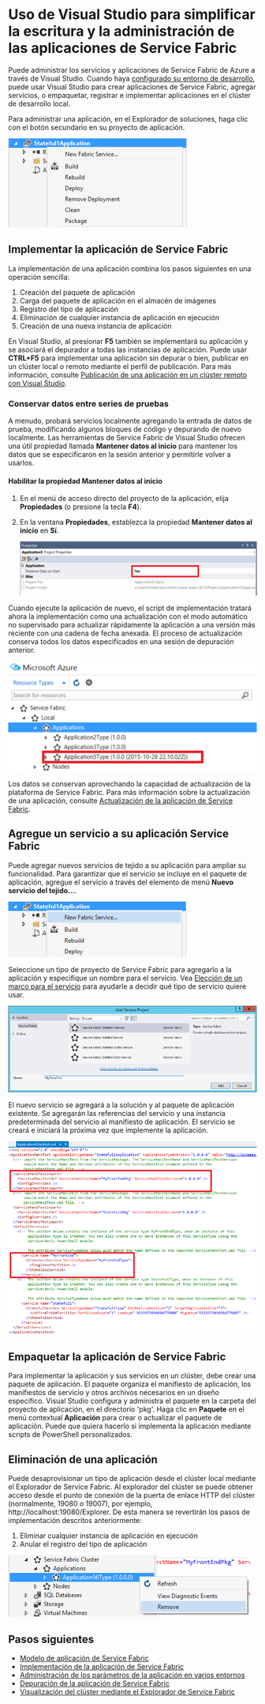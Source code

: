 <properties
   pageTitle="Administración de las aplicaciones en Visual Studio | Microsoft Azure"
   description="Use Visual Studio para crear, desarrollar, empaquetar, implementar y depurar las aplicaciones y servicios de Service Fabric."
   services="service-fabric"
   documentationCenter=".net"
   authors="jessebenson"
   manager="timlt"
   editor=""/>

<tags
   ms.service="service-fabric"
   ms.devlang="dotnet"
   ms.topic="article"
   ms.tgt_pltfrm="na"
   ms.workload="na"
   ms.date="02/02/2016"
   ms.author="jesseb"/>

# Uso de Visual Studio para simplificar la escritura y la administración de las aplicaciones de Service Fabric

Puede administrar los servicios y aplicaciones de Service Fabric de Azure a través de Visual Studio. Cuando haya [configurado su entorno de desarrollo](service-fabric-get-started.md), puede usar Visual Studio para crear aplicaciones de Service Fabric, agregar servicios, o empaquetar, registrar e implementar aplicaciones en el clúster de desarrollo local.

Para administrar una aplicación, en el Explorador de soluciones, haga clic con el botón secundario en su proyecto de aplicación.

![Administrar la aplicación de Service Fabric haciendo clic con el botón secundario en el proyecto de aplicación][manageservicefabric]

## Implementar la aplicación de Service Fabric

La implementación de una aplicación combina los pasos siguientes en una operación sencilla:

1. Creación del paquete de aplicación
2. Carga del paquete de aplicación en el almacén de imágenes
3. Registro del tipo de aplicación
4. Eliminación de cualquier instancia de aplicación en ejecución
5. Creación de una nueva instancia de aplicación

En Visual Studio, al presionar **F5** también se implementará su aplicación y se asociará el depurador a todas las instancias de aplicación. Puede usar **CTRL+F5** para implementar una aplicación sin depurar o bien, publicar en un clúster local o remoto mediante el perfil de publicación. Para más información, consulte [Publicación de una aplicación en un clúster remoto con Visual Studio](service-fabric-publish-app-remote-cluster.md).

### Conservar datos entre series de pruebas

A menudo, probará servicios localmente agregando la entrada de datos de prueba, modificando algunos bloques de código y depurando de nuevo localmente. Las herramientas de Service Fabric de Visual Studio ofrecen una útil propiedad llamada **Mantener datos al inicio** para mantener los datos que se especificaron en la sesión anterior y permitirle volver a usarlos.

#### Habilitar la propiedad Mantener datos al inicio

1. En el menú de acceso directo del proyecto de la aplicación, elija **Propiedades** (o presione la tecla **F4**).
1. En la ventana **Propiedades**, establezca la propiedad **Mantener datos al inicio** en **Sí**.

	![Establecer la propiedad Mantener datos al inicio][preservedata]

Cuando ejecute la aplicación de nuevo, el script de implementación tratará ahora la implementación como una actualización con el modo automático no supervisado para actualizar rápidamente la aplicación a una versión más reciente con una cadena de fecha anexada. El proceso de actualización conserva todos los datos especificados en una sesión de depuración anterior.

![Ejemplo de la nueva versión de aplicación con la fecha anexada][preservedate]

Los datos se conservan aprovechando la capacidad de actualización de la plataforma de Service Fabric. Para más información sobre la actualización de una aplicación, consulte [Actualización de la aplicación de Service Fabric](service-fabric-application-upgrade.md).

## Agregue un servicio a su aplicación Service Fabric

Puede agregar nuevos servicios de tejido a su aplicación para ampliar su funcionalidad. Para garantizar que el servicio se incluye en el paquete de aplicación, agregue el servicio a través del elemento de menú **Nuevo servicio del tejido...**.

![Agregar un nuevo Service Fabric a la aplicación][newservice]

Seleccione un tipo de proyecto de Service Fabric para agregarlo a la aplicación y especifique un nombre para el servicio. Vea [Elección de un marco para el servicio](service-fabric-choose-framework.md) para ayudarle a decidir qué tipo de servicio quiere usar.

![Seleccionar un tipo de proyecto de Service Fabric para agregarlo a la aplicación][addserviceproject]

El nuevo servicio se agregará a la solución y al paquete de aplicación existente. Se agregarán las referencias del servicio y una instancia predeterminada del servicio al manifiesto de aplicación. El servicio se creará e iniciará la próxima vez que implemente la aplicación.

![Se agregará el nuevo servicio a su manifiesto de aplicación][newserviceapplicationmanifest]

## Empaquetar la aplicación de Service Fabric

Para implementar la aplicación y sus servicios en un clúster, debe crear una paquete de aplicación. El paquete organiza el manifiesto de aplicación, los manifiestos de servicio y otros archivos necesarios en un diseño específico. Visual Studio configura y administra el paquete en la carpeta del proyecto de aplicación, en el directorio 'pkg'. Haga clic en **Paquete** en el menú contextual **Aplicación** para crear o actualizar el paquete de aplicación. Puede que quiera hacerlo si implementa la aplicación mediante scripts de PowerShell personalizados.

## Eliminación de una aplicación

Puede desaprovisionar un tipo de aplicación desde el clúster local mediante el Explorador de Service Fabric. Al explorador del clúster se puede obtener acceso desde el punto de conexión de la puerta de enlace HTTP del clúster (normalmente, 19080 o 19007), por ejemplo, http://localhost:19080/Explorer. De esta manera se revertirán los pasos de implementación descritos anteriormente:

1. Eliminar cualquier instancia de aplicación en ejecución
2. Anular el registro del tipo de aplicación

![Eliminación de una aplicación](./media/service-fabric-manage-application-in-visual-studio/removeapplication.png)

<!--Every topic should have next steps and links to the next logical set of content to keep the customer engaged-->
## Pasos siguientes

- [Modelo de aplicación de Service Fabric](service-fabric-application-model.md)
- [Implementación de la aplicación de Service Fabric](service-fabric-deploy-remove-applications.md)
- [Administración de los parámetros de la aplicación en varios entornos](service-fabric-manage-multiple-environment-app-configuration.md)
- [Depuración de la aplicación de Service Fabric](service-fabric-debugging-your-application.md)
- [Visualización del clúster mediante el Explorador de Service Fabric](service-fabric-visualizing-your-cluster.md)

<!--Image references-->
[addserviceproject]: ./media/service-fabric-manage-application-in-visual-studio/addserviceproject.png
[manageservicefabric]: ./media/service-fabric-manage-application-in-visual-studio/manageservicefabric.png
[newservice]: ./media/service-fabric-manage-application-in-visual-studio/newservice.png
[newserviceapplicationmanifest]: ./media/service-fabric-manage-application-in-visual-studio/newserviceapplicationmanifest.png
[preservedata]: ./media/service-fabric-manage-application-in-visual-studio/preservedata.png
[preservedate]: ./media/service-fabric-manage-application-in-visual-studio/preservedate.png

<!---HONumber=AcomDC_0204_2016-->